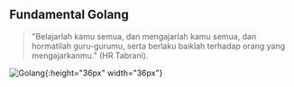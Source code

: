 ## Fundamental Golang

> "Belajarlah kamu semua, dan mengajarlah kamu semua, dan hormatilah guru-gurumu, serta berlaku baiklah terhadap orang yang mengajarkanmu." (HR Tabrani).

![Golang](https://miro.medium.com/max/1576/1*Ifpd_HtDiK9u6h68SZgNuA.png){:height="36px" width="36px"}